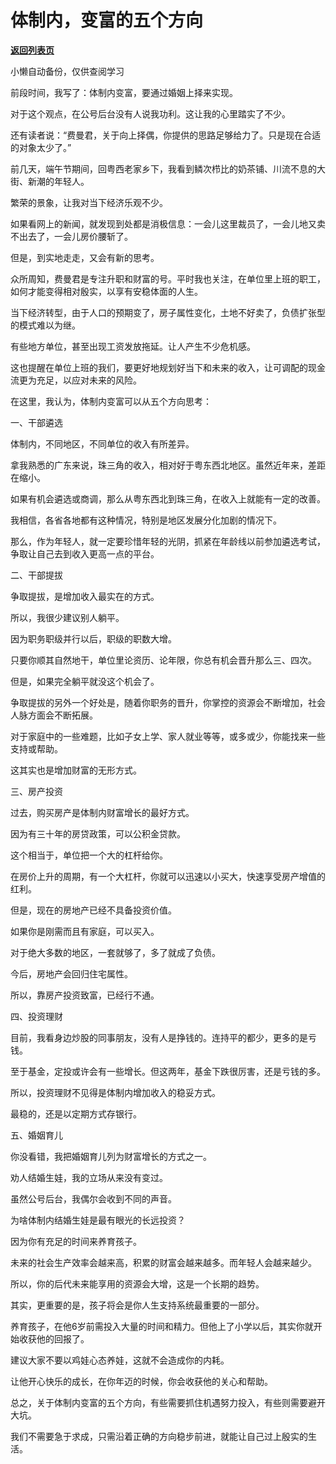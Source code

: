 # 体制内，变富的五个方向

[**返回列表页**](/gzh/费曼的小茶馆)

小懒自动备份，仅供查阅学习

前段时间，我写了：体制内变富，要通过婚姻上择来实现。

  

对于这个观点，在公号后台没有人说我功利。这让我的心里踏实了不少。

  

还有读者说：“费曼君，关于向上择偶，你提供的思路足够给力了。只是现在合适的对象太少了。”

  

前几天，端午节期间，回粤西老家乡下，我看到鳞次栉比的奶茶铺、川流不息的大街、新潮的年轻人。

  

繁荣的景象，让我对当下经济乐观不少。  

  

如果看网上的新闻，就发现到处都是消极信息：一会儿这里裁员了，一会儿地又卖不出去了，一会儿房价腰斩了。

  

但是，到实地走走，又会有新的思考。

  

众所周知，费曼君是专注升职和财富的号。平时我也关注，在单位里上班的职工，如何才能变得相对殷实，以享有安稳体面的人生。

  

当下经济转型，由于人口的预期变了，房子属性变化，土地不好卖了，负债扩张型的模式难以为继。

  

有些地方单位，甚至出现工资发放拖延。让人产生不少危机感。

  

这也提醒在单位上班的我们，要更好地规划好当下和未来的收入，让可调配的现金流更为充足，以应对未来的风险。

  

在这里，我认为，体制内变富可以从五个方向思考：

  

一、干部遴选

  

体制内，不同地区，不同单位的收入有所差异。

  

拿我熟悉的广东来说，珠三角的收入，相对好于粤东西北地区。虽然近年来，差距在缩小。

  

如果有机会遴选或商调，那么从粤东西北到珠三角，在收入上就能有一定的改善。

  

我相信，各省各地都有这种情况，特别是地区发展分化加剧的情况下。

  

那么，作为年轻人，就一定要珍惜年轻的光阴，抓紧在年龄线以前参加遴选考试，争取让自己去到收入更高一点的平台。

  

二、干部提拔

  

争取提拔，是增加收入最实在的方式。

  

所以，我很少建议别人躺平。

  

因为职务职级并行以后，职级的职数大增。

  

只要你顺其自然地干，单位里论资历、论年限，你总有机会晋升那么三、四次。

  

但是，如果完全躺平就没这个机会了。

  

争取提拔的另外一个好处是，随着你职务的晋升，你掌控的资源会不断增加，社会人脉方面会不断拓展。

  

对于家庭中的一些难题，比如子女上学、家人就业等等，或多或少，你能找来一些支持或帮助。

  

这其实也是增加财富的无形方式。

  

三、房产投资

  

过去，购买房产是体制内财富增长的最好方式。

  

因为有三十年的房贷政策，可以公积金贷款。

  

这个相当于，单位把一个大的杠杆给你。

  

在房价上升的周期，有一个大杠杆，你就可以迅速以小买大，快速享受房产增值的红利。

  

但是，现在的房地产已经不具备投资价值。

  

如果你是刚需而且有家庭，可以买入。

  

对于绝大多数的地区，一套就够了，多了就成了负债。

  

今后，房地产会回归住宅属性。

  

所以，靠房产投资致富，已经行不通。

  

四、投资理财

  

目前，我看身边炒股的同事朋友，没有人是挣钱的。连持平的都少，更多的是亏钱。

  

至于基金，定投或许会有一些增长。但这两年，基金下跌很厉害，还是亏钱的多。

  

所以，投资理财不见得是体制内增加收入的稳妥方式。

  

最稳的，还是以定期方式存银行。

  

五、婚姻育儿

  

你没看错，我把婚姻育儿列为财富增长的方式之一。

  

劝人结婚生娃，我的立场从来没有变过。

  

虽然公号后台，我偶尔会收到不同的声音。

  

为啥体制内结婚生娃是最有眼光的长远投资？

  

因为你有充足的时间来养育孩子。

  

未来的社会生产效率会越来高，积累的财富会越来越多。而年轻人会越来越少。

  

所以，你的后代未来能享用的资源会大增，这是一个长期的趋势。

  

其实，更重要的是，孩子将会是你人生支持系统最重要的一部分。

  

养育孩子，在他6岁前需投入大量的时间和精力。但他上了小学以后，其实你就开始收获他的回报了。

  

建议大家不要以鸡娃心态养娃，这就不会造成你的内耗。

  

让他开心快乐的成长，在你年迈的时候，你会收获他的关心和帮助。

  

总之，关于体制内变富的五个方向，有些需要抓住机遇努力投入，有些则需要避开大坑。

  

我们不需要急于求成，只需沿着正确的方向稳步前进，就能让自己过上殷实的生活。

